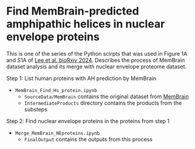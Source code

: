# Find MemBrain-predicted amphipathic helices in nuclear envelope proteins

This is one of the series of the Python scirpts that was used in Figure 1A and S1A of [Lee et al. bioRxiv 2024](https://www.biorxiv.org/content/10.1101/2024.11.14.623600v2).
Describes the process of MemBrain dataset analysis and its merge with nuclear envelope proteome dataset.

Step 1: List human proteins with AH prediction by MemBrain
- `MemBrain_Find_Hs_protein.ipynb`
  - `SourceData/MemBrain` contains the original dataset from [MemBrain](http://www.csbio.sjtu.edu.cn/bioinf/MemBrain/Download.htm)
  - `IntermediateProducts` directory contains the products from the substeps

Step 2: Find nuclear envelope proteins in the proteins from step 1
- `Merge_MemBrain_NEproteins.ipynb`
  - `FinalOutput` contains the outputs from this process